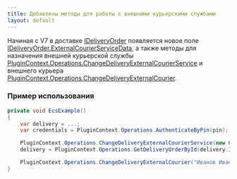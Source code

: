 ```yaml
---
title: Добавлены методы для работы с внешними курьерскими службами
layout: default
---
```


Начиная с V7 в доставке [IDeliveryOrder](https://iiko.github.io/front.api.sdk/v7/html/T_Resto_Front_Api_Data_Orders_IDeliveryOrder.htm) появляется новое поле [IDeliveryOrder.ExternalCourierServiceData](https://iiko.github.io/front.api.sdk/v7/html/P_Resto_Front_Api_Data_Orders_IDeliveryOrder_ExternalCourierServiceData.htm), а также методы для назначения внешней курьерской службы [PluginContext.Operations.ChangeDeliveryExternalCourierService](https://iiko.github.io/front.api.sdk/v7/html/M_Resto_Front_Api_IOperationService_ChangeDeliveryExternalCourierService.htm) и внешнего курьера  [PluginContext.Operations.ChangeDeliveryExternalCourier](https://iiko.github.io/front.api.sdk/v7/html/M_Resto_Front_Api_IOperationService_ChangeDeliveryExternalCourier.htm).

### Пример использования

```cs
private void EcsExample()
{
    var delivery = ...;
    var credentials = PluginContext.Operations.AuthenticateByPin(pin);

    PluginContext.Operations.ChangeDeliveryExternalCourierService(new Guid("C7B010FB-F23F-481F-9C74-E770AE0F074C"), "Название службы", delivery, credentials);
    delivery = PluginContext.Operations.GetDeliveryOrderById(delivery.Id);

    PluginContext.Operations.ChangeDeliveryExternalCourier("Иванов Иван Иванович", "89005001234", "Расчет наличными", delivery, credentials)
}
```
